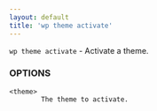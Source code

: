 ```yaml
---
layout: default
title: 'wp theme activate'
---
```


`wp theme activate` - Activate a theme.

### OPTIONS

	<theme>
			The theme to activate.


